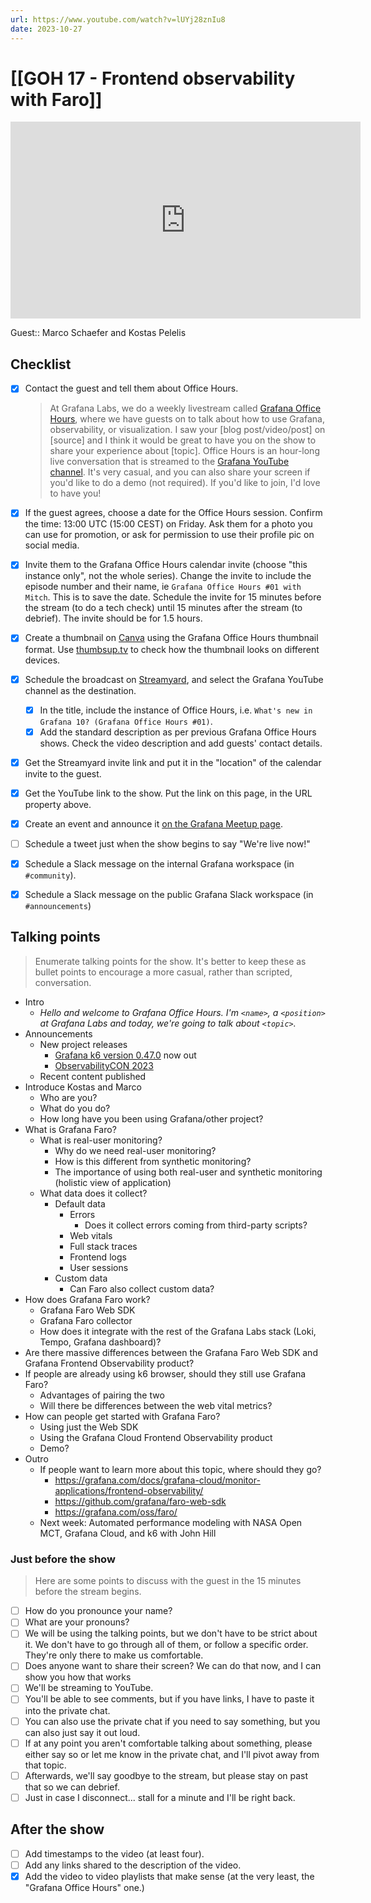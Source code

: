 ```yaml
---
url: https://www.youtube.com/watch?v=lUYj28znIu8
date: 2023-10-27
---
```

# [[GOH 17 - Frontend observability with Faro]]

<iframe width="560" height="315" src="https://www.youtube.com/embed/lUYj28znIu8?si=XgfrMfDWGqocyXFS" title="YouTube video player" frameborder="0" allow="accelerometer; autoplay; clipboard-write; encrypted-media; gyroscope; picture-in-picture" allowfullscreen></iframe>

Guest:: Marco Schaefer and Kostas Pelelis

## Checklist

- [x] Contact the guest and tell them about Office Hours.
	> At Grafana Labs, we do a weekly livestream called [Grafana Office Hours](https://www.youtube.com/watch?v=uk7NoagbJ28&list=PLDGkOdUX1Ujrrse-cdj20RRah9hyHdxBu), where we have guests on to talk about how to use Grafana, observability, or visualization. I saw your [blog post/video/post] on [source] and I think it would be great to have you on the show to share your experience about [topic].
	Office Hours is an hour-long live conversation that is streamed to the [Grafana YouTube channel](https://youtube.com/@grafana). It's very casual, and you can also share your screen if you'd like to do a demo (not required). If you'd like to join, I'd love to have you! 
- [x] If the guest agrees, choose a date for the Office Hours session. Confirm the time: 13:00 UTC (15:00 CEST) on Friday. Ask them for a photo you can use for promotion, or ask for permission to use their profile pic on social media.
- [x] Invite them to the Grafana Office Hours calendar invite (choose "this instance only", not the whole series). Change the invite to include the episode number and their name, ie `Grafana Office Hours #01 with Mitch`. This is to save the date. Schedule the invite for 15 minutes before the stream (to do a tech check) until 15 minutes after the stream (to debrief). The invite should be for 1.5 hours.
- [x] Create a thumbnail on [Canva](https://canva.com) using the Grafana Office Hours thumbnail format. Use [thumbsup.tv](https://thumbsup.tv) to check how the thumbnail looks on different devices.
- [x] Schedule the broadcast on [Streamyard](https://streamyard.com), and select the Grafana YouTube channel as the destination.
	- [x] In the title, include the instance of Office Hours, i.e. `What's new in Grafana 10? (Grafana Office Hours #01)`.
	- [x] Add the standard description as per previous Grafana Office Hours shows. Check the video description and add guests' contact details.
- [x] Get the Streamyard invite link and put it in the "location" of the calendar invite to the guest.
- [x] Get the YouTube link to the show. Put the link on this page, in the URL property above.
- [x] Create an event and announce it [on the Grafana Meetup page](https://www.meetup.com/grafana-friends-virtual-meetup-group/).
- [ ] Schedule a tweet just when the show begins to say "We're live now!"
- [x] Schedule a Slack message on the internal Grafana workspace (in `#community`).
- [x] Schedule a Slack message on the public Grafana Slack workspace (in `#announcements`)


## Talking points

> Enumerate talking points for the show. It's better to keep these as bullet points to encourage a more casual, rather than scripted, conversation.

- Intro
	- *Hello and welcome to Grafana Office Hours. I'm `<name>`, a `<position>` at Grafana Labs and today, we're going to talk about `<topic>`.*
- Announcements
	- New project releases
		- [Grafana k6 version 0.47.0](https://grafana.com/blog/2023/10/19/new-in-grafana-k6-the-latest-oss-features-in-v0.47.0-and-more-efficient-performance-testing-in-grafana-cloud-k6/) now out 
		- [ObservabilityCON 2023](https://grafana.com/about/events/observabilitycon/2023/)
	- Recent content published
- Introduce Kostas and Marco
	- Who are you?
	- What do you do?
	- How long have you been using Grafana/other project?
- What is Grafana Faro?
	- What is real-user monitoring?
		- Why do we need real-user monitoring?
		- How is this different from synthetic monitoring?
		- The importance of using both real-user and synthetic monitoring (holistic view of application)
	- What data does it collect?
		- Default data
			- Errors
				- Does it collect errors coming from third-party scripts?
			- Web vitals
			- Full stack traces
			- Frontend logs
			- User sessions
		- Custom data
			- Can Faro also collect custom data? 
- How does Grafana Faro work?
	- Grafana Faro Web SDK
	- Grafana Faro collector
	- How does it integrate with the rest of the Grafana Labs stack (Loki, Tempo, Grafana dashboard)?
- Are there massive differences between the Grafana Faro Web SDK and Grafana Frontend Observability product?
- If people are already using k6 browser, should they still use Grafana Faro?
	- Advantages of pairing the two
	- Will there be differences between the web vital metrics?
- How can people get started with Grafana Faro?
	- Using just the Web SDK
	- Using the Grafana Cloud Frontend Observability product
	- Demo?
- Outro
	- If people want to learn more about this topic, where should they go?
		- https://grafana.com/docs/grafana-cloud/monitor-applications/frontend-observability/
		- https://github.com/grafana/faro-web-sdk 
		- https://grafana.com/oss/faro/
	- Next week: Automated performance modeling with NASA Open MCT, Grafana Cloud, and k6 with John Hill

### Just before the show

> Here are some points to discuss with the guest in the 15 minutes before the stream begins.

- [ ] How do you pronounce your name?
- [ ] What are your pronouns?
- [ ] We will be using the talking points, but we don't have to be strict about it. We don't have to go through all of them, or follow a specific order. They're only there to make us comfortable.
- [ ] Does anyone want to share their screen? We can do that now, and I can show you how that works
- [ ] We'll be streaming to YouTube.
- [ ] You'll be able to see comments, but if you have links, I have to paste it into the private chat.
- [ ] You can also use the private chat if you need to say something, but you can also just say it out loud.
- [ ] If at any point you aren't comfortable talking about something, please either say so or let me know in the private chat, and I'll pivot away from that topic.
- [ ] Afterwards, we'll say goodbye to the stream, but please stay on past that so we can debrief.
- [ ] Just in case I disconnect... stall for a minute and I'll be right back.

## After the show

- [ ] Add timestamps to the video (at least four).
- [ ] Add any links shared to the description of the video.
- [x] Add the video to video playlists that make sense (at the very least, the "Grafana Office Hours" one.)
